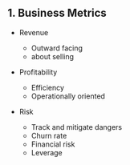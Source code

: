 ## 1. Business Metrics

- Revenue
    - Outward facing
    - about selling

- Profitability
    - Efficiency
    - Operationally oriented

- Risk
    - Track and mitigate dangers
    - Churn rate
    - Financial risk
    - Leverage 

